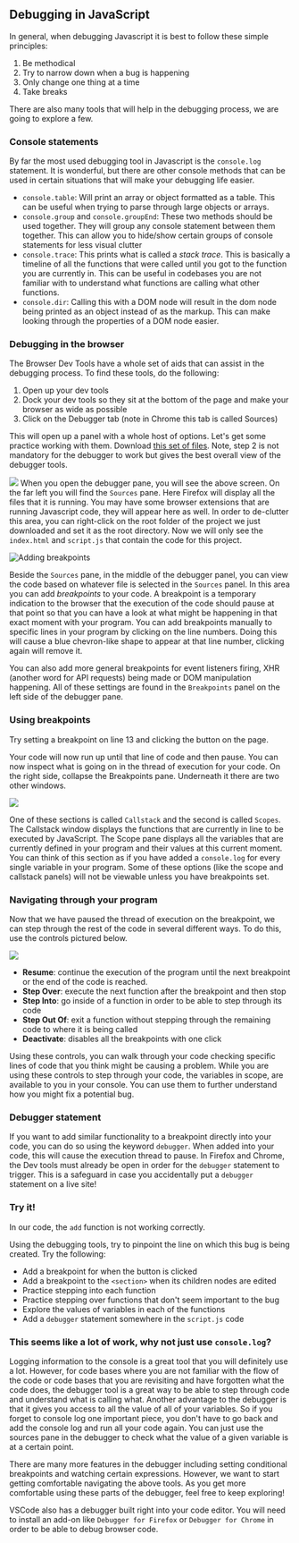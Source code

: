 <!-- Student takeaways: -->
<!-- At the end of this lesson, the student will be able to:
- Open and understand the network tab in the dev tools
- Use other console statements beside 'log'
- Understand what a 'breakpoint' and 'debugger' statement are
- Step through a simple codebase with the debug tools
- Understand the value of the scope tab in the debugger pane
-->
## Debugging in JavaScript
In general, when debugging Javascript it is best to follow these simple principles:

1. Be methodical
2. Try to narrow down when a bug is happening
3. Only change one thing at a time
4. Take breaks

There are also many tools that will help in the debugging process, we are going to explore a few.

### Console statements
By far the most used debugging tool in Javascript is the `console.log` statement. It is wonderful, but there are other console methods that can be used in certain situations that will make your debugging life easier.

- `console.table`: Will print an array or object formatted as a table. This can be useful when trying to parse through large objects or arrays.
- `console.group` and `console.groupEnd`: These two methods should be used together. They will group any console statement between them together. This can allow you to hide/show certain groups of console statements for less visual clutter
- `console.trace`: This prints what is called a *stack trace*. This is basically a timeline of all the functions that were called until you got to the function you are currently in. This can be useful in codebases you are not familiar with to understand what functions are calling what other functions.
- `console.dir`: Calling this with a DOM node will result in the dom node being printed as an object instead of as the markup. This can make looking through the properties of a DOM node easier.

### Debugging in the browser
The Browser Dev Tools have a whole set of aids that can assist in the debugging process. To find these tools, do the following:

1. Open up your dev tools
2. Dock your dev tools so they sit at the bottom of the page and make your browser as wide as possible
3. Click on the Debugger tab (note in Chrome this tab is called Sources)

This will open up a panel with a whole host of options. Let's get some practice working with them. Download [this set of files](https://hychalknotes.s3.amazonaws.com/debug.zip). Note, step 2 is not mandatory for the debugger to work but gives the best overall view of the debugger tools.

![](https://hychalknotes.s3.amazonaws.com/Screen%20Shot%202020-03-30%20at%2011.11.39%20AM.png)
When you open the debugger pane, you will see the above screen. On the far left you will find the `Sources` pane. Here Firefox will display all the files that it is running. You may have some browser extensions that are running Javascript code, they will appear here as well. In order to de-clutter this area, you can right-click on the root folder of the project we just downloaded and set it as the root directory. Now we will only see the `index.html` and `script.js` that contain the code for this project.

![Adding breakpoints](https://hychalknotes.s3.amazonaws.com/breakpoint.gif)

Beside the `Sources` pane, in the middle of the debugger panel, you can view the code based on whatever file is selected in the `Sources` panel. In this area you can add *breakpoints* to your code. A breakpoint is a temporary indication to the browser that the execution of the code should pause at that point so that you can have a look at what might be happening in that exact moment with your program. You can add breakpoints manually to specific lines in your program by clicking on the line numbers. Doing this will cause a blue chevron-like shape to appear at that line number, clicking again will remove it.

You can also add more general breakpoints for event listeners firing, XHR (another word for API requests) being made or DOM manipulation happening. All of these settings are found in the `Breakpoints` panel on the left side of the debugger pane. 

### Using breakpoints
Try setting a breakpoint on line 13 and clicking the button on the page.

Your code will now run up until that line of code and then pause. You can now inspect what is going on in the thread of execution for your code. On the right side, collapse the Breakpoints pane. Underneath it there are two other windows.

![](https://hychalknotes.s3.amazonaws.com/Screen%20Shot%202020-03-30%20at%2011.21.22%20AM.png)

One of these sections is called `Callstack` and the second is called `Scopes`. The Callstack window displays the functions that are currently in line to be executed by JavaScript. The Scope pane displays all the variables that are currently defined in your program and their values at this current moment. You can think of this section as if you have added a `console.log` for every single variable in your program. Some of these options (like the scope and callstack panels) will not be viewable unless you have breakpoints set.

### Navigating through your program
Now that we have paused the thread of execution on the breakpoint, we can step through the rest of the code in several different ways. To do this, use the controls pictured below.

![](https://hychalknotes.s3.amazonaws.com/Screen%20Shot%202020-03-30%20at%2010.56.12%20AM.png)

- **Resume**: continue the execution of the program until the next breakpoint or the end of the code is reached.
- **Step Over**: execute the next function after the breakpoint and then stop
- **Step Into**: go inside of a function in order to be able to step through its code
- **Step Out Of**: exit a function without stepping through the remaining code to where it is being called
- **Deactivate**: disables all the breakpoints with one click

Using these controls, you can walk through your code checking specific lines of code that you think might be causing a problem. While you are using these controls to step through your code, the variables in scope, are available to you in your console. You can use them to further understand how you might fix a potential bug.

### Debugger statement
If you want to add similar functionality to a breakpoint directly into your code, you can do so using the keyword `debugger`. When added into your code, this will cause the execution thread to pause. In Firefox and Chrome, the Dev tools must already be open in order for the `debugger` statement to trigger. This is a safeguard in case you accidentally put a `debugger` statement on a live site!

### Try it!
In our code, the `add` function is not working correctly. 

Using the debugging tools, try to pinpoint the line on which this bug is being created. 
Try the following:
- Add a breakpoint for when the button is clicked
- Add a breakpoint to the `<section>` when its children nodes are edited
- Practice stepping into each function
- Practice stepping over functions that don't seem important to the bug
- Explore the values of variables in each of the functions
- Add a `debugger` statement somewhere in the `script.js` code

### This seems like a lot of work, why not just use `console.log`? 
Logging information to the console is a great tool that you will definitely use a lot. However, for code bases where you are not familiar with the flow of the code or code bases that you are revisiting and have forgotten what the code does, the debugger tool is a great way to be able to step through code and understand what is calling what. Another advantage to the debugger is that it gives you access to all the value of all of your variables. So if you forget to console log one important piece, you don't have to go back and add the console log and run all your code again. You can just use the sources pane in the debugger to check what the value of a given variable is at a certain point. 

There are many more features in the debugger including setting conditional breakpoints and watching certain expressions. However, we want to start getting comfortable navigating the above tools. As you get more comfortable using these parts of the debugger, feel free to keep exploring!

VSCode also has a debugger built right into your code editor. You will need to install an add-on like `Debugger for Firefox` or `Debugger for Chrome`  in order to be able to debug browser code.
